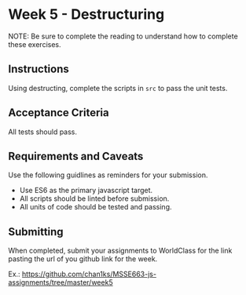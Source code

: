 # Week 5 - Destructuring

NOTE: Be sure to complete the reading to understand how to complete these exercises.

## Instructions

Using destructing, complete the scripts in `src` to pass the unit tests.

## Acceptance Criteria

All tests should pass.

## Requirements and Caveats

Use the following guidlines as reminders for your submission.

- Use ES6 as the primary javascript target.
- All scripts should be linted before submission.
- All units of code should be tested and passing.

## Submitting

When completed, submit your assignments to WorldClass for the link pasting the url of you github link for the week.

Ex.: https://github.com/chan1ks/MSSE663-js-assignments/tree/master/week5
